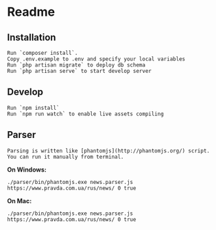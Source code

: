 # Readme

## Installation
    Run `composer install`.
    Copy .env.example to .env and specify your local variables
    Run `php artisan migrate` to deploy db schema
    Run `php artisan serve` to start develop server
    
## Develop
    Run `npm install`
    Run `npm run watch` to enable live assets compiling
    
## Parser
    Parsing is written like [phantomjs](http://phantomjs.org/) script.
    You can run it manually from terminal.

**On Windows:**

`./parser/bin/phantomjs.exe news.parser.js  https://www.pravda.com.ua/rus/news/ 0 true`

**On Mac:** 

`./parser/bin/phantomjs.exe news.parser.js  https://www.pravda.com.ua/rus/news/ 0 true`